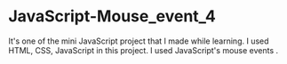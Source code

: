# JavaScript-Mouse_event_4
It's one of the mini JavaScript project that I made while learning. I used HTML, CSS, JavaScript in this project. I used JavaScript's mouse events . 
